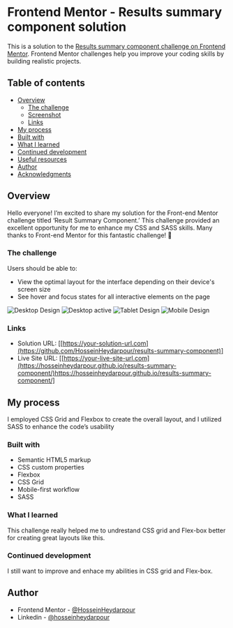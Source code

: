 # Frontend Mentor - Results summary component solution

This is a solution to the [Results summary component challenge on Frontend Mentor](https://www.frontendmentor.io/challenges/results-summary-component-CE_K6s0maV). Frontend Mentor challenges help you improve your coding skills by building realistic projects. 

## Table of contents

- [Overview](#overview)
  - [The challenge](#the-challenge)
  - [Screenshot](#screenshot)
  - [Links](#links)
- [My process](#my-process)
- [Built with](#built-with)
- [What I learned](#what-i-learned)
- [Continued development](#continued-development)
- [Useful resources](#useful-resources)
- [Author](#author)
- [Acknowledgments](#acknowledgments)


## Overview 
Hello everyone! I’m excited to share my solution for the Front-end Mentor challenge titled ‘Result Summary Component.’ This challenge provided an excellent opportunity for me to enhance my CSS and SASS skills. Many thanks to Front-end Mentor for this fantastic challenge! 🚀

### The challenge

Users should be able to:
- View the optimal layout for the interface depending on their device's screen size
- See hover and focus states for all interactive elements on the page

![Desktop Design](./screenshots/desktop.jpg)
![Desktop active](./screenshots/desktop-active.jpg)
![Tablet Design](./screenshots/tablet.jpg)
![Mobile Design](./screenshots/mobile.jpg)



### Links

- Solution URL: [[https://your-solution-url.com](https://github.com/HosseinHeydarpour/results-summary-component)]
- Live Site URL: [[https://your-live-site-url.com](https://hosseinheydarpour.github.io/results-summary-component/)https://hosseinheydarpour.github.io/results-summary-component/]


## My process
I employed CSS Grid and Flexbox to create the overall layout, and I utilized SASS to enhance the code’s usability

### Built with
- Semantic HTML5 markup
- CSS custom properties
- Flexbox
- CSS Grid
- Mobile-first workflow
- SASS

### What I learned
This challenge really helped me to undrestand CSS grid and Flex-box better for creating great layouts like this.

### Continued development
I still want to improve and enhace my abilities in CSS grid and Flex-box.

## Author
- Frontend Mentor - [@HosseinHeydarpour](https://www.frontendmentor.io/profile/HosseinHeydarpour)
- Linkedin - [@hosseinheydarpour](www.linkedin.com/in/hosseinheydarpour)

